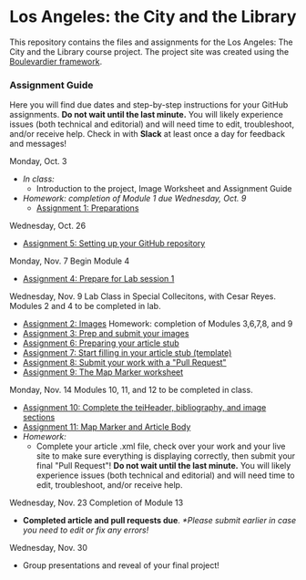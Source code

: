 # Los Angeles: the City and the Library

This repository contains the files and assignments for the Los Angeles: The City and the Library course project. The project site was created using the [Boulevardier framework](https://github.com/kirschbombe/boulevardier). 

### Assignment Guide

Here you will find due dates and step-by-step instructions for your GitHub assignments. **Do not wait until the last minute.** You will likely experience issues (both technical and editorial) and will need time to edit, troubleshoot, and/or receive help. Check in with **Slack** at least once a day for feedback and messages!

Monday, Oct. 3
* _In class:_
   * Introduction to the project, Image Worksheet and Assignment Guide
* _Homework: completion of Module 1 due Wednesday, Oct. 9_ 
   * [Assignment 1: Preparations](https://kirschbombe.gitbooks.io/citystories-la/content/module01.html)

Wednesday, Oct. 26
   * [Assignment 5: Setting up your GitHub repository](https://kirschbombe.gitbooks.io/citystories-la/content/module05.html)

Monday, Nov. 7 Begin Module 4 
   * [Assignment 4: Prepare for Lab session 1](https://kirschbombe.gitbooks.io/citystories-la/content/module04.html)
  
Wednesday, Nov. 9 Lab Class in Special Collecitons, with Cesar Reyes. Modules 2 and 4 to be completed in lab.
   * [Assignment 2: Images](https://kirschbombe.gitbooks.io/citystories-la/content/module02.html)
 Homework: completion of Modules 3,6,7,8, and 9
   * [Assignment 3: Prep and submit your images](https://kirschbombe.gitbooks.io/citystories-la/content/module03.html)
   * [Assignment 6: Preparing your article stub](https://kirschbombe.gitbooks.io/citystories-la/content/module06.html)
   * [Assignment 7: Start filling in your article stub (template)](https://kirschbombe.gitbooks.io/citystories-la/content/module07.html)
   * [Assignment 8: Submit your work with a "Pull Request"](https://kirschbombe.gitbooks.io/citystories-la/content/module08.html)
   * [Assignment 9: The Map Marker worksheet](https://kirschbombe.gitbooks.io/citystories-la/content/module09.html)

Monday, Nov. 14 Modules 10, 11, and 12 to be completed in class. 
   * [Assignment 10: Complete the teiHeader, bibliography, and image sections](https://kirschbombe.gitbooks.io/citystories-la/content/module10.html)
   * [Assignment 11: Map Marker and Article Body](https://kirschbombe.gitbooks.io/citystories-la/content/module11.html)
* _Homework:_
   * Complete your article .xml file, check over your work and your live site to make sure everything is displaying correctly, then submit your final "Pull Request"! **Do not wait until the last minute.** You will likely experience issues (both technical and editorial) and will need time to edit, troubleshoot, and/or receive help.


Wednesday, Nov. 23 Completion of Module 13

* **Completed article and pull requests due**. _*Please submit earlier in case you need to edit or fix any errors!_

Wednesday, Nov. 30
   * Group presentations and reveal of your final project! 
